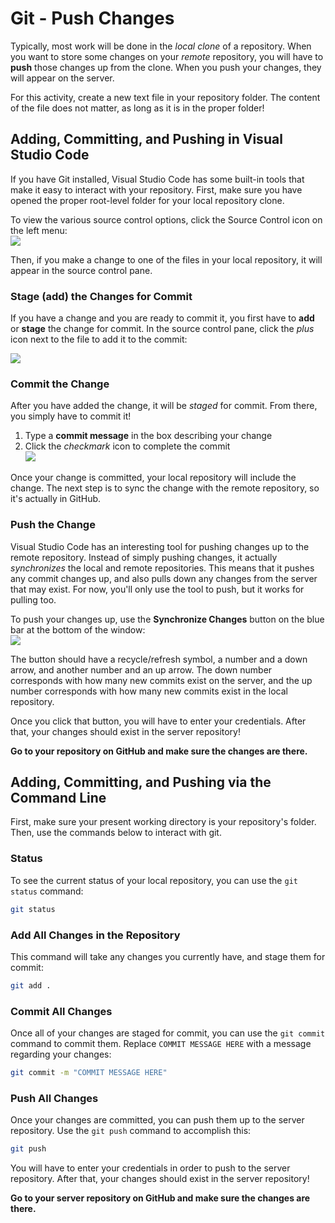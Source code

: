 # Git - Push Changes
Typically, most work will be done in the _local clone_ of a repository. When you want to store some changes on your _remote_ repository, you will have to **push** those changes up from the clone. When you push your changes, they will appear on the server.

For this activity, create a new text file in your repository folder. The content of the file does not matter, as long as it is in the proper folder!

## Adding, Committing, and Pushing in Visual Studio Code
If you have Git installed, Visual Studio Code has some built-in tools that make it easy to interact with your repository. First, make sure you have opened the proper root-level folder for your local repository clone.

To view the various source control options, click the Source Control icon on the left menu:  
![](https://i.imgur.com/JQNkJql.png)

Then, if you make a change to one of the files in your local repository, it will appear in the source control pane.

### Stage (add) the Changes for Commit
If you have a change and you are ready to commit it, you first have to **add** or **stage** the change for commit. In the source control pane, click the _plus_ icon next to the file to add it to the commit:

![](https://i.imgur.com/w0LwpcE.png)

### Commit the Change
After you have added the change, it will be _staged_ for commit. From there, you simply have to commit it!

1. Type a **commit message** in the box describing your change
1. Click the _checkmark_ icon to complete the commit  
    ![](https://i.imgur.com/vF5qbtV.png)

Once your change is committed, your local repository will include the change. The next step is to sync the change with the remote repository, so it's actually in GitHub.

### Push the Change
Visual Studio Code has an interesting tool for pushing changes up to the remote repository. Instead of simply pushing changes, it actually _synchronizes_ the local and remote repositories. This means that it pushes any commit changes up, and also pulls down any changes from the server that may exist. For now, you'll only use the tool to push, but it works for pulling too.

To push your changes up, use the **Synchronize Changes** button on the blue bar at the bottom of the window:  
![](https://i.imgur.com/d2PY1qT.png)

The button should have a recycle/refresh symbol, a number and a down arrow, and another number and an up arrow. The down number corresponds with how many new commits exist on the server, and the up number corresponds with how many new commits exist in the local repository.

Once you click that button, you will have to enter your credentials. After that, your changes should exist in the server repository!

**Go to your repository on GitHub and make sure the changes are there.**

## Adding, Committing, and Pushing via the Command Line
First, make sure your present working directory is your repository's folder. Then, use the commands below to interact with git.

### Status
To see the current status of your local repository, you can use the `git status` command:

```bash
git status
```

### Add All Changes in the Repository
This command will take any changes you currently have, and stage them for commit:

```bash
git add .
```

### Commit All Changes
Once all of your changes are staged for commit, you can use the `git commit` command to commit them. Replace `COMMIT MESSAGE HERE` with a message regarding your changes:

```bash
git commit -m "COMMIT MESSAGE HERE"
```

### Push All Changes
Once your changes are committed, you can push them up to the server repository. Use the `git push` command to accomplish this:

```bash
git push
```

You will have to enter your credentials in order to push to the server repository. After that, your changes should exist in the server repository!

**Go to your server repository on GitHub and make sure the changes are there.**